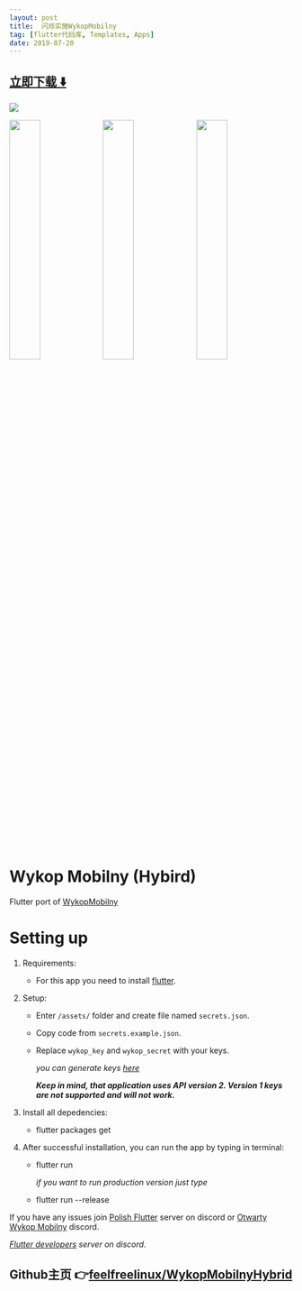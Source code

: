 ```yaml
---
layout: post
title:  闪烁实施WykopMobilny
tag: [flutter代码库, Templates, Apps]
date: 2019-07-20
---
```


 


## [立即下载 ️⬇️ ](https://codeload.github.com/feelfreelinux/WykopMobilnyHybrid/zip/master) 


 
![](https://flutterawesome.com/content/images/2019/07/wykopmobilny.jpg)
 
>
> 
>

 
<img src="https://i.imgur.com/jbbqqRq.png" height="33%" width="33%"/><img src="https://i.imgur.com/nNt0ZEN.png" height="33%" width="33%"/><img src="https://i.imgur.com/IbIz1CT.png" height="33%" width="33%"/>

# Wykop Mobilny (Hybird)

Flutter port of [WykopMobilny](https://github.com/feelfreelinux/WykopMobilny)

# Setting up

1. Requirements:
    - For this app you need to install [flutter](https://flutter.io/docs/get-started/install).

2. Setup:
    - Enter `/assets/` folder and create file named `secrets.json`.
    - Copy code from `secrets.example.json`.
    - Replace `wykop_key` and `wykop_secret` with your keys.

        *you can generate keys [here](https://www.wykop.pl/dla-programistow/nowa-aplikacja/)*

        ***Keep in mind, that application uses API version 2. Version 1 keys are not supported and will not work.***

3. Install all depedencies:
    - flutter packages get

4. After successful installation, you can run the app by typing in terminal:
    - flutter run

        *if you want to run production version just type*
    - flutter run --release

If you have any issues join [Polish Flutter](https://discord.gg/Uw6VAcD) server on discord or [Otwarty Wykop Mobilny](https://discord.gg/WgQZJD3) discord.

*[Flutter developers](https://discordapp.com/invite/N7Yshp4) server on discord.*

## Github主页 👉[feelfreelinux/WykopMobilnyHybrid](http://github.com/feelfreelinux/WykopMobilnyHybrid)